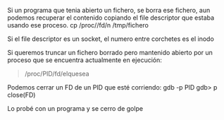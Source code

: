 Si un programa que tenia abierto un fichero, se borra ese fichero, aun podemos recuperar el contenido copiando el file descriptor que estaba usando ese proceso.
cp /proc/<PID>/fd/n /tmp/fichero

Si el file descriptor es un socket, el numero entre corchetes es el inodo


Si queremos truncar un fichero borrado pero mantenido abierto por un proceso que se encuentra actualmente en ejecución:
> /proc/PID/fd/elquesea


Podemos cerrar un FD de un PID que esté corriendo:
gdb -p PID
gdb> p close(FD)

Lo probé con un programa y se cerro de golpe

